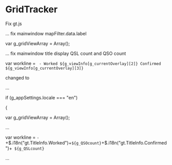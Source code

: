 # GridTracker

Fix gt.js

 ... fix mainwindow mapFilter.data.label
 
 var g_gridViewArray = Array();
 
 ... fix mainwindow title display QSL count and QSO count
 
 var workline = ` - Worked ${g_viewInfo[g_currentOverlay][2]} Confirmed ${g_viewInfo[g_currentOverlay][3]}`
 

changed to

 ...
 
  if (g_appSettings.locale === "en")
  
  {
  
  var g_gridViewArray = Array();
 
  ... 
 
  var workline = ` - `+$.i18n("gt.TitleInfo.Worked")+` ${g_QSOcount} `+$.i18n("gt.TitleInfo.Confirmed")+` ${g_QSLcount}`
 
  ...
 
